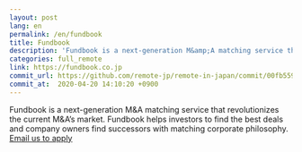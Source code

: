 ```yaml
---
layout: post
lang: en
permalink: /en/fundbook
title: Fundbook
description: 'Fundbook is a next-generation M&amp;A matching service that revolutionizes the current M&amp;A’s market. Fundbook helps investors to find the best deals and company owners find successors with matching corporate philosophy. Email us to apply'
categories: full_remote
link: https://fundbook.co.jp
commit_url: https://github.com/remote-jp/remote-in-japan/commit/00fb55935ae3b97ff4be05da0fab76f443cc73b8
commit_at:  2020-04-20 14:10:20 +0900
---
```


<p>Fundbook is a next-generation M&A matching service that revolutionizes the current M&A’s market. Fundbook helps investors to find the best deals and company owners find successors with matching corporate philosophy. <a href="mailto:developers+remoteinjapan@fundbook.co.jp">Email us to apply</a></p>
